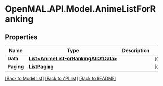 # OpenMAL.API.Model.AnimeListForRanking
## Properties

Name | Type | Description | Notes
------------ | ------------- | ------------- | -------------
**Data** | [**List&lt;AnimeListForRankingAllOfData&gt;**](AnimeListForRankingAllOfData.md) |  | [optional] 
**Paging** | [**ListPaging**](ListPaging.md) |  | [optional] 

[[Back to Model list]](../README.md#documentation-for-models) [[Back to API list]](../README.md#documentation-for-api-endpoints) [[Back to README]](../README.md)

